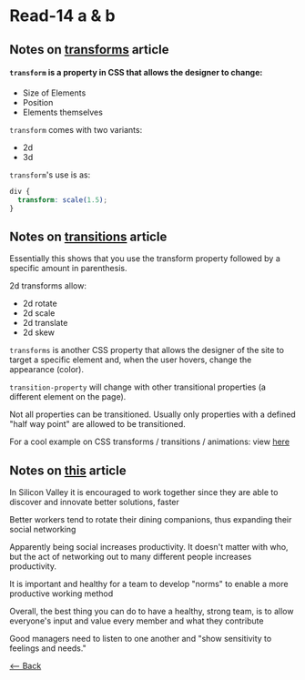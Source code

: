 # Read-14 a & b

## Notes on [transforms](https://learn.shayhowe.com/advanced-html-css/css-transforms/) article

#### `transform` is a property in CSS that allows the designer to change:
- Size of Elements
- Position
- Elements themselves

`transform` comes with two variants:
- 2d
- 3d

`transform`'s use is as:

``` css
div {
  transform: scale(1.5);
}
```

## Notes on [transitions](https://learn.shayhowe.com/advanced-html-css/transitions-animations/) article

Essentially this shows that you use the transform property followed by a specific amount in parenthesis.

2d transforms allow:
- 2d rotate
- 2d scale
- 2d translate
- 2d skew

`transforms` is another CSS property that allows the designer of the site to target a specific element and, when the user hovers, change the appearance (color).

`transition-property` will change with other transitional properties (a different element on the page).

Not all properties can be transitioned. Usually only properties with a defined "half way point" are allowed to be transitioned.

For a cool example on CSS transforms / transitions / animations: view [here](https://codepen.io/kieranfivestars/pen/MYdQxX)

## Notes on [this](https://www.nytimes.com/2016/02/28/magazine/what-google-learned-from-its-quest-to-build-the-perfect-team.html) article

In Silicon Valley it is encouraged to work together since they are able to discover and innovate better solutions, faster

Better workers tend to rotate their dining companions, thus expanding their social networking

Apparently being social increases productivity. It doesn't matter with who, but the act of networking out to many different people increases productivity.

It is important and healthy for a team to develop "norms" to enable a more productive working method

Overall, the best thing you can do to have a healthy, strong team, is to allow everyone's input and value every member and what they contribute

Good managers need to listen to one another and "show sensitivity to feelings and needs."

[<-- Back](ToC.md)